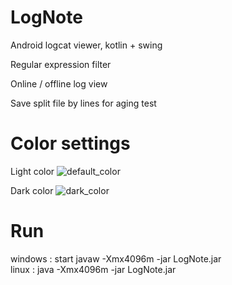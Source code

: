 # LogNote

Android logcat viewer, kotlin + swing

Regular expression filter

Online / offline log view

Save split file by lines for aging test

# Color settings
Light color
![default_color](https://user-images.githubusercontent.com/75207513/148026944-d965a90e-f2e4-478d-a763-f9d229d36f4c.png)

Dark color
![dark_color](https://user-images.githubusercontent.com/75207513/148026947-e713661d-a876-41c6-99c3-877596c098ad.png)

# Run
windows : start javaw -Xmx4096m -jar LogNote.jar\
linux : java -Xmx4096m -jar LogNote.jar
